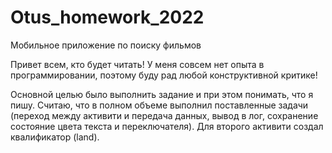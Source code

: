 # Otus_homework_2022
Мобильное приложение по поиску фильмов

Привет всем, кто будет читать! У меня совсем нет опыта в программировании, поэтому буду рад любой конструктивной критике!

Основной целью было выполнить задание и при этом понимать, что я пишу. Считаю, что в полном объеме выполнил поставленные задачи (переход между активити и передача данных, вывод в лог, сохранение состояние цвета текста и переключателя). Для второго активити создал квалификатор (land).
